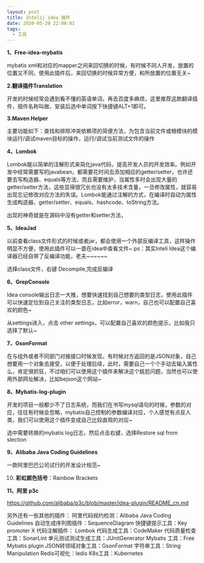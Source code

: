 ```yaml
---
layout: post
title: Intelij idea 插件
date: 2020-05-29 22:08:01
tags:
  - 工具
---
```


**1、Free-idea-mybatis**

mybatis xml和对应的mapper之间来回切换的时候，有时候不同人开发，放置的位置又不同，使用此插件后，来回切换的时候异常方便，和所放置的位置无关~





**2.翻译插件Translation**

开发的时候经常会遇到看不懂的英语单词，再去百度多麻烦，这里推荐这款翻译插件，插件名称叫做，安装后选中单词按下快捷键ALT+1即可。






**3.Maven Helper**

主要功能如下：查找和排除冲突依赖项的简便方法，为包含当前文件或根模块的模块运行/调试maven目标的操作，运行/调试当前测试文件的操作





**4、Lombok**

Lombok能以简单的注解形式来简化java代码，提高开发人员的开发效率。例如开发中经常需要写的javabean，都需要花时间去添加相应的getter/setter，也许还要去写构造器、equals等方法，而且需要维护，当属性多时会出现大量的getter/setter方法，这些显得很冗长也没有太多技术含量，一旦修改属性，就容易出现忘记修改对应方法的失误。Lombok能通过注解的方式，在编译时自动为属性生成构造器、getter/setter、equals、hashcode、toString方法。

出现的神奇就是在源码中没有getter和setter方法，



**5、IdeaJad**

以前查看class文件形式的时候或者jar，都会使用一个外部反编译工具，这样操作明显不方便，使用此插件可以一直在idea中查看文件~  ps：其实Inteli Idea这个编译器已经自带了反编译功能，老夫~~~~~~

选择class文件，右键 Decompile,完成反编译





**6、GrepConsole**

Idea console输出日志一大推，想要快速找到自己想要的类型日志，使用此插件可以快速定位到自己关注的类型日志，比如error，warn，自己也可以配置自己喜欢的颜色~

从settings进入，点击 other settings，可以配置自己喜欢的颜色提示，比如我只选择了默认~



**7、GsonFormat**

在与组外或者不同部门对接接口时候发现，有时候对方返回的是JSON对象，自己想要用一个对象去接受，以便于处理后续，此时，需要自己一个个手动去输入属性么，肯定很抓狂，不过咱们可以使用这个插件来解决这个尴尬问题，当然也可以使用外部网址解决，比如bejson这个网站~  





**8、Mybatis-log-plugin**

开发的项目一般都少不了日志系统，而我们在书写mysql语句的时候，参数的对应，往往有时候会忽略，mybatis自己控制的参数编译对应，个人感觉有点反人类，我们可以使用这个插件变成自己比较直观的对应~

选中需要转换的mybatis log日志，然后点击右键，选择Restore sql from slection



**9、Alibaba Java Coding Guidelines**

一款阿里巴巴公司试行的开发设计规范~ 



10. **彩虹颜色括号**：Rainbow Brackets



**11、阿里 p3c**

https://github.com/alibaba/p3c/blob/master/idea-plugin/README_cn.md



另外还有一些其他的插件：
阿里代码规约检测：Alibaba Java Coding Guidelines
自动生成序列图插件：SequenceDiagram
快捷键提示工具：Key promoter X
代码注解插件： Lombok
代码生成工具：CodeMaker
代码质量检查工具：SonarLint
单元测试测试生成工具：JUnitGenerator
Mybatis 工具：Free Mybatis plugin
JSON转领域对象工具：GsonFormat
字符串工具：String Manipulation
Redis可视化：Iedis
K8s工具：Kubernetes
